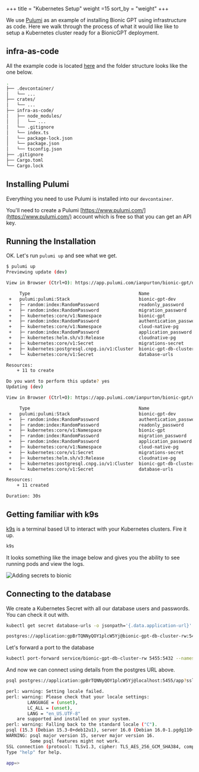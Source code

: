 +++
title = "Kubernetes Setup"
weight =15
sort_by = "weight"
+++

We use [Pulumi](https://www.pulumi.com/) as an example of installing Bionic GPT using infrastructure as code. Here we walk through the process of what it would like like to setup a Kubernetes cluster ready for a BionicGPT deployment.

## infra-as-code

All the example code is located [here](https://github.com/bionic-gpt/bionic-gpt/tree/main/infra-as-code) and the folder structure looks like the one below.



```sh
.
├── .devcontainer/
│   └── ...
├── crates/
│   └── ...
├── infra-as-code/
│   ├── node_modules/
│   │   └── ...
│   └── .gitignore
│   └── index.ts
│   └── package-lock.json
│   └── package.json
│   └── tsconfig.json
├── .gitignore
├── Cargo.toml
└── Cargo.lock
```

## Installing Pulumi

Everything you need to use Pulumi is installed into our `devcontainer`.

You'll need to create a Pulumi [https://www.pulumi.com/](https://www.pulumi.com/) account which is free so that you can get an API key.

## Running the Installation

OK. Let's run `pulumi up` and see what we get.

```sh
$ pulumi up
Previewing update (dev)

View in Browser (Ctrl+O): https://app.pulumi.com/ianpurton/bionic-gpt/dev/previews/ff5575cc-0623-4687-a4e2-eeaeefa84048

     Type                                         Name                     Plan       
 +   pulumi:pulumi:Stack                          bionic-gpt-dev           create     
 +   ├─ random:index:RandomPassword               readonly_password        create     
 +   ├─ random:index:RandomPassword               migration_password       create     
 +   ├─ kubernetes:core/v1:Namespace              bionic-gpt               create     
 +   ├─ random:index:RandomPassword               authentication_password  create     
 +   ├─ kubernetes:core/v1:Namespace              cloud-native-pg          create     
 +   ├─ random:index:RandomPassword               application_password     create     
 +   ├─ kubernetes:helm.sh/v3:Release             cloudnative-pg           create     
 +   ├─ kubernetes:core/v1:Secret                 migrations-secret        create     
 +   ├─ kubernetes:postgresql.cnpg.io/v1:Cluster  bionic-gpt-db-cluster    create     
 +   └─ kubernetes:core/v1:Secret                 database-urls            create     

Resources:
    + 11 to create

Do you want to perform this update? yes
Updating (dev)

View in Browser (Ctrl+O): https://app.pulumi.com/ianpurton/bionic-gpt/dev/updates/1

     Type                                         Name                     Status              
 +   pulumi:pulumi:Stack                          bionic-gpt-dev           created (1s)        
 +   ├─ random:index:RandomPassword               authentication_password  created (0.76s)     
 +   ├─ random:index:RandomPassword               readonly_password        created (1s)        
 +   ├─ kubernetes:core/v1:Namespace              bionic-gpt               created (1s)        
 +   ├─ random:index:RandomPassword               migration_password       created (2s)        
 +   ├─ random:index:RandomPassword               application_password     created (2s)        
 +   ├─ kubernetes:core/v1:Namespace              cloud-native-pg          created (3s)        
 +   ├─ kubernetes:core/v1:Secret                 migrations-secret        created (1s)        
 +   ├─ kubernetes:helm.sh/v3:Release             cloudnative-pg           created (15s)       
 +   ├─ kubernetes:postgresql.cnpg.io/v1:Cluster  bionic-gpt-db-cluster    created (0.79s)     
 +   └─ kubernetes:core/v1:Secret                 database-urls            created (0.74s)     

Resources:
    + 11 created

Duration: 30s
```

## Getting familiar with k9s

[k9s](https://k9scli.io/) is a terminal based UI to interact with your Kubernetes clusters. Fire it up.

```sh
k9s
```

It looks something like the image below and gives you the ability to see running pods and view the logs.

![Adding secrets to bionic](../k9s.jpeg)

## Connecting to the database

We create a Kubernetes Secret with all our database users and passwords. You can check it out with.

```sh
kubectl get secret database-urls -o jsonpath='{.data.application-url}' --namespace bionic-gpt | base64 --decode

postgres://application:gpBrTQNNyQOY1plcW5Yj@bionic-gpt-db-cluster-rw:5432/app?sslmode=require
```

Let's forward a port to the database

```sh
kubectl port-forward service/bionic-gpt-db-cluster-rw 5455:5432 --namespace=bionic-gpt
```

And now we can connect using details from the postgres URL above.

```sh
psql postgres://application:gpBrTQNNyQOY1plcW5Yj@localhost:5455/app?sslmode=require
```

```sh
perl: warning: Setting locale failed.
perl: warning: Please check that your locale settings:
        LANGUAGE = (unset),
        LC_ALL = (unset),
        LANG = "en_US.UTF-8"
    are supported and installed on your system.
perl: warning: Falling back to the standard locale ("C").
psql (15.3 (Debian 15.3-0+deb12u1), server 16.0 (Debian 16.0-1.pgdg110+1))
WARNING: psql major version 15, server major version 16.
         Some psql features might not work.
SSL connection (protocol: TLSv1.3, cipher: TLS_AES_256_GCM_SHA384, compression: off)
Type "help" for help.

app=> 
```